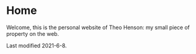 # Home

Welcome, this is the personal website of Theo Henson: my small piece of property on the web.

Last modified 2021-6-8.
